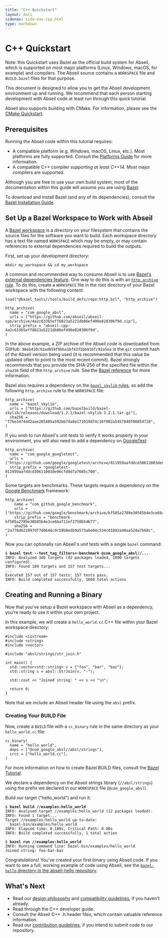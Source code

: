 ```yaml
---
title: "C++ Quickstart"
layout: docs
sidenav: side-nav-cpp.html
type: markdown
---
```


# C++ Quickstart

Note: this Quickstart uses Bazel as the official build system for Abseil, which
is supported on most major platforms (Linux, Windows, macOS, for example) and
compilers. The Abseil source contains a `WORKSPACE` file and `BUILD.bazel` files
for that purpose.

This document is designed to allow you to get the Abseil development
environment up and running. We recommend that each person starting
development with Abseil code at least run through this quick tutorial.

Abseil also supports building with CMake.  For information, please see the
[CMake Quickstart](/docs/cpp/quickstart-cmake).

## Prerequisites

Running the Abseil code within this tutorial requires:

*   A compatible platform (e.g. Windows, macOS, Linux, etc.). Most platforms are
    fully supported. Consult the [Platforms Guide](platforms/platforms) for more
    information.
*   A compatible C++ compiler *supporting at least C++14*. Most major compilers
    are supported.

Although you are free to use your own build system, most of the documentation
within this guide will assume you are using [Bazel](https://bazel.build/).

To download and install Bazel (and any of its dependencies), consult the
[Bazel Installation Guide](https://docs.bazel.build/versions/master/install.html).

## Set Up a Bazel Workspace to Work with Abseil

A [Bazel
workspace](https://docs.bazel.build/versions/master/build-ref.html#workspace) is
a directory on your filesystem that contains the source files for the software
you want to build. Each workspace directory has a text file named `WORKSPACE`
which may be empty, or may contain references to external dependencies required
to build the outputs.

First, set up your development directory:

```
mkdir my_workspace && cd my_workspace
```

A common and recommended way to consume Abseil is to use [Bazel's external
dependencies
feature](https://docs.bazel.build/versions/master/external.html). One way to do
this is with an [`http_archive`
rule](https://docs.bazel.build/versions/master/repo/http.html#http_archive). To
do this, create a `WORKSPACE` file in the root directory of your Bazel workspace
with the following content:

```
load("@bazel_tools//tools/build_defs/repo:http.bzl", "http_archive")

http_archive(
  name = "com_google_absl",
  urls = ["https://github.com/abseil/abseil-cpp/archive/4a2c63365eff8823a5221db86ef490e828306f9d.zip"],
  strip_prefix = "abseil-cpp-4a2c63365eff8823a5221db86ef490e828306f9d",
)
```

In the above example, a ZIP archive of the Abseil code is downloaded from
GitHub. `98eb410c93ad059f9bba1bf43f5bb916fc92a5ea` is the `git` commit hash of
the Abseil version being used (it is recommended that this value be updated
often to point to the most recent commit). Bazel strongly recommends that you
provide the SHA-256 of the specified file within the `sha256` field of the
`http_archive` rule. See the [Bazel reference](
https://docs.bazel.build/versions/master/repo/http.html#http_archive-sha256)
for more information.

Bazel also requires a dependency on the
[`bazel_skylib` rules](https://github.com/bazelbuild/bazel-skylib), so add
the following `http_archive` rule to the `WORKSPACE` file:

```
http_archive(
  name = "bazel_skylib",
  urls = ["https://github.com/bazelbuild/bazel-skylib/releases/download/1.2.1/bazel-skylib-1.2.1.tar.gz"],
  sha256 = "f7be3474d42aae265405a592bb7da8e171919d74c16f082a5457840f06054728",
)
```

If you wish to run Abseil's unit tests to verify it works properly in your
environment, you will also need to add a dependency on
[GoogleTest](https://github.com/google/googletest):

```
http_archive(
  name = "com_google_googletest",
  urls = ["https://github.com/google/googletest/archive/011959aafddcd30611003de96cfd8d7a7685c700.zip"],
  strip_prefix = "googletest-011959aafddcd30611003de96cfd8d7a7685c700",
)
```

Some targets are benchmarks. These targets require a dependency on the
[Google Benchmark](https://github.com/google/benchmark) framework:

```
http_archive(
    name = "com_github_google_benchmark",
    urls = ["https://github.com/google/benchmark/archive/bf585a2789e30585b4e3ce6baf11ef2750b54677.zip"],
    strip_prefix = "benchmark-bf585a2789e30585b4e3ce6baf11ef2750b54677",
    sha256 = "2a778d821997df7d8646c9c59b8edb9a573a6e04c534c01892a40aa524a7b68c",
)
```

Now you can optionally run Abseil's unit tests with a single `bazel` command:

<pre><code>$ <b>bazel test --test_tag_filters=-benchmark @com_google_absl//...</b>
INFO: Analyzed 346 targets (42 packages loaded, 1890 targets configured).
INFO: Found 189 targets and 157 test targets...
...
Executed 157 out of 157 tests: 157 tests pass.
INFO: Build completed successfully, 1660 total actions</code></pre>

## Creating and Running a Binary

Now that you've setup a Bazel workspace with Abseil as a dependency, you're
ready to use it within your own project.

In this example, we will create a `hello_world.cc` C++ file within your Bazel
workspace directory:

```
#include <iostream>
#include <string>
#include <vector>

#include "absl/strings/str_join.h"

int main() {
  std::vector<std::string> v = {"foo", "bar", "baz"};
  std::string s = absl::StrJoin(v, "-");

  std::cout << "Joined string: " << s << "\n";

  return 0;
}
```

Note that we include an Abseil header file using the `absl` prefix.

### Creating Your BUILD File

Now, create a `BUILD` file with a `cc_binary` rule in the same directory as your
`hello_world.cc` file:

```
cc_binary(
  name = "hello_world",
  deps = ["@com_google_absl//absl/strings"],
  srcs = ["hello_world.cc"],
)
```

For more information on how to create Bazel BUILD files, consult the
[Bazel Tutorial](https://docs.bazel.build/versions/master/tutorial/cpp.html).

We declare a dependency on the Abseil strings library (`//absl/strings`) using
the prefix we declared in our `WORKSPACE` file (`@com_google_absl`).

Build our target ("hello_world") and run it:

<pre><code>$ <b>bazel build //examples:hello_world</b>
INFO: Analysed target //examples:hello_world (12 packages loaded).
INFO: Found 1 target...
Target //examples:hello_world up-to-date:
  bazel-bin/examples/hello_world
INFO: Elapsed time: 0.180s, Critical Path: 0.00s
INFO: Build completed successfully, 1 total action

$ <b>bazel run //examples:hello_world</b>
INFO: Running command line: bazel-bin/examples/hello_world
Joined string: foo-bar-baz</code></pre>

Congratulations! You've created your first binary using Abseil code. If you want
to see a full, working example of code using Abseil, see the [`bazel-hello`
directory in the abseil-hello
repository](https://github.com/abseil/abseil-hello/tree/master/bazel-hello).

## What's Next

* Read our [design philosophy](/about/philosophy) and
  [compatibility guidelines](/about/compatibility), if
  you haven't already.
* Read through the C++ developer guide.
* Consult the Abseil C++ .h header files, which contain valuable reference
  information.
* Read our
  [contribution guidelines](/community/contribute), if
  you intend to submit code to our repository.
